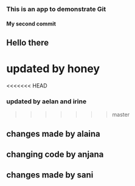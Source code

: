 ### This is an app to demonstrate Git

#### My second commit

## Hello there


# updated by honey
<<<<<<< HEAD

### updated by aelan and irine


>>>>>>> master

## changes made by alaina
## changing code by anjana

## changes made by sani
